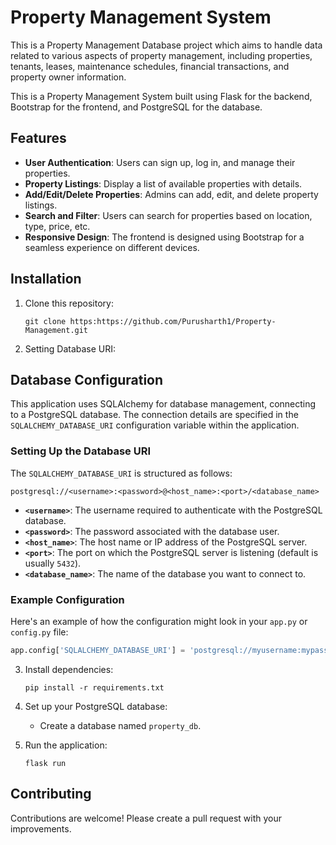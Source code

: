 # Property Management System
This is a Property Management Database project which aims to handle data related to various aspects of property management, including properties, tenants, leases, maintenance schedules, financial transactions, and property owner information.

This is a Property Management System built using Flask for the backend, Bootstrap for the frontend, and PostgreSQL for the database.

## Features

- **User Authentication**: Users can sign up, log in, and manage their properties.
- **Property Listings**: Display a list of available properties with details.
- **Add/Edit/Delete Properties**: Admins can add, edit, and delete property listings.
- **Search and Filter**: Users can search for properties based on location, type, price, etc.
- **Responsive Design**: The frontend is designed using Bootstrap for a seamless experience on different devices.

## Installation

1. Clone this repository:
   ```
   git clone https:https://github.com/Purusharth1/Property-Management.git
   ```

2. Setting Database URI:

## Database Configuration

This application uses SQLAlchemy for database management, connecting to a PostgreSQL database. The connection details are specified in the `SQLALCHEMY_DATABASE_URI` configuration variable within the application.

### Setting Up the Database URI

The `SQLALCHEMY_DATABASE_URI` is structured as follows:

```
postgresql://<username>:<password>@<host_name>:<port>/<database_name>
```

- **`<username>`**: The username required to authenticate with the PostgreSQL database.
- **`<password>`**: The password associated with the database user.
- **`<host_name>`**: The host name or IP address of the PostgreSQL server.
- **`<port>`**: The port on which the PostgreSQL server is listening (default is usually `5432`).
- **`<database_name>`**: The name of the database you want to connect to.

### Example Configuration

Here's an example of how the configuration might look in your `app.py` or `config.py` file:

```python
app.config['SQLALCHEMY_DATABASE_URI'] = 'postgresql://myusername:mypassword@localhost:5432/mydatabase'
```


3. Install dependencies:
   ```
   pip install -r requirements.txt
   ```

4. Set up your PostgreSQL database:
   - Create a database named `property_db`.

5. Run the application:
   ```
   flask run
   ```

## Contributing

Contributions are welcome! Please create a pull request with your improvements.


